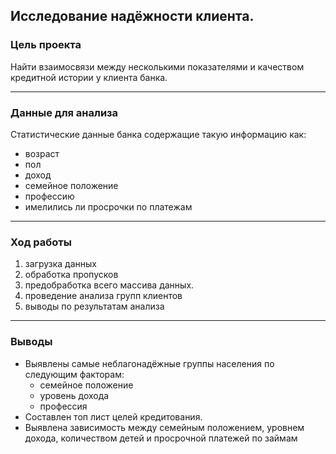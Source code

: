 ## Исследование надёжности клиента.

### Цель проекта

Найти взаимосвязи между несколькими показателями и качеством кредитной истории у клиента банка.
***
### Данные для анализа
Статистические данные банка содержащие такую информацию как:
* возраст
* пол 
* доход
* семейное положение
* профессию
* имелились ли просрочки по платежам

***
### Ход работы
1. загрузка данных
2. обработка пропусков
3. предобработка всего массива данных.
4. проведение анализа групп клиентов
5. выводы по результатам анализа

***
### Выводы
* Выявлены самые неблагонадёжные группы населения по следующим факторам:
  * семейное положение
  * уровень дохода
  * профессия
* Составлен топ лист целей кредитования. 
* Выявлена зависимость между семейным положением, уровнем дохода, количеством детей и просрочной платежей по займам


